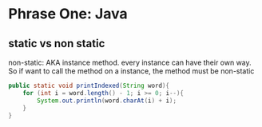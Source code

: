 # Phrase One: Java
## static vs non static
non-static: AKA instance method. every instance can have their own way. So if want to call the method on a instance, the method must be non-static

```java
public static void printIndexed(String word){
    for (int i = word.length() - 1; i >= 0; i--){
        System.out.println(word.charAt(i) + i);
    }
}

```